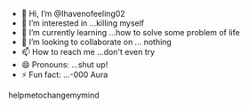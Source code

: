 - 👋 Hi, I’m @Ihavenofeeling02
- 👀 I’m interested in ...killing myself
- 🌱 I’m currently learning ...how to solve some problem of life
- 💞️ I’m looking to collaborate on ... nothing
- 📫 How to reach me ...don't even try
- 😄 Pronouns: ...shut up!
- ⚡ Fun fact: ...-000 Aura

<!---
Ihavenofeeling02/Ihavenofeeling02 is a ✨ special ✨ repository because its `README.md` (this file) appears on your GitHub profile.
You can click the Preview link to take a look at your changes.
--->
helpmetochangemymind
